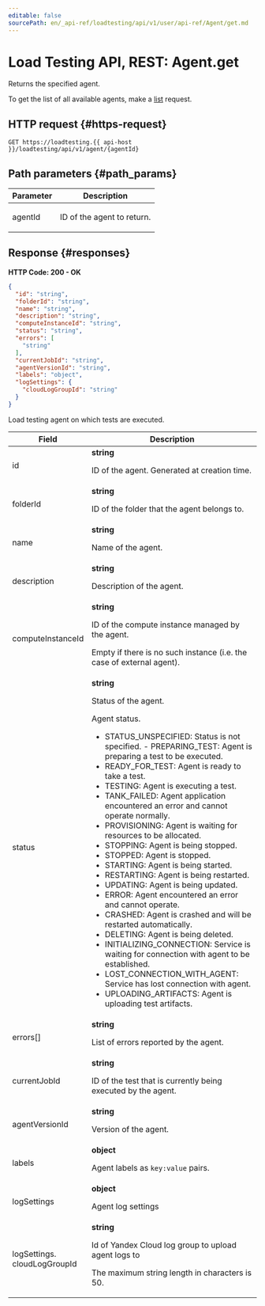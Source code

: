 ```yaml
---
editable: false
sourcePath: en/_api-ref/loadtesting/api/v1/user/api-ref/Agent/get.md
---
```


# Load Testing API, REST: Agent.get
Returns the specified agent.
 
To get the list of all available agents, make a [list](/docs/load-testing/user/api-ref/Agent/list) request.
 
## HTTP request {#https-request}
```
GET https://loadtesting.{{ api-host }}/loadtesting/api/v1/agent/{agentId}
```
 
## Path parameters {#path_params}
 
Parameter | Description
--- | ---
agentId | <p>ID of the agent to return.</p> 
 
## Response {#responses}
**HTTP Code: 200 - OK**

```json 
{
  "id": "string",
  "folderId": "string",
  "name": "string",
  "description": "string",
  "computeInstanceId": "string",
  "status": "string",
  "errors": [
    "string"
  ],
  "currentJobId": "string",
  "agentVersionId": "string",
  "labels": "object",
  "logSettings": {
    "cloudLogGroupId": "string"
  }
}
```
Load testing agent on which tests are executed.
 
Field | Description
--- | ---
id | **string**<br><p>ID of the agent. Generated at creation time.</p> 
folderId | **string**<br><p>ID of the folder that the agent belongs to.</p> 
name | **string**<br><p>Name of the agent.</p> 
description | **string**<br><p>Description of the agent.</p> 
computeInstanceId | **string**<br><p>ID of the compute instance managed by the agent.</p> <p>Empty if there is no such instance (i.e. the case of external agent).</p> 
status | **string**<br><p>Status of the agent.</p> <p>Agent status.</p> <ul> <li>STATUS_UNSPECIFIED: Status is not specified. - PREPARING_TEST: Agent is preparing a test to be executed.</li> <li>READY_FOR_TEST: Agent is ready to take a test.</li> <li>TESTING: Agent is executing a test.</li> <li>TANK_FAILED: Agent application encountered an error and cannot operate normally.</li> <li>PROVISIONING: Agent is waiting for resources to be allocated.</li> <li>STOPPING: Agent is being stopped.</li> <li>STOPPED: Agent is stopped.</li> <li>STARTING: Agent is being started.</li> <li>RESTARTING: Agent is being restarted.</li> <li>UPDATING: Agent is being updated.</li> <li>ERROR: Agent encountered an error and cannot operate.</li> <li>CRASHED: Agent is crashed and will be restarted automatically.</li> <li>DELETING: Agent is being deleted.</li> <li>INITIALIZING_CONNECTION: Service is waiting for connection with agent to be established.</li> <li>LOST_CONNECTION_WITH_AGENT: Service has lost connection with agent.</li> <li>UPLOADING_ARTIFACTS: Agent is uploading test artifacts.</li> </ul> 
errors[] | **string**<br><p>List of errors reported by the agent.</p> 
currentJobId | **string**<br><p>ID of the test that is currently being executed by the agent.</p> 
agentVersionId | **string**<br><p>Version of the agent.</p> 
labels | **object**<br><p>Agent labels as ``key:value`` pairs.</p> 
logSettings | **object**<br><p>Agent log settings</p> 
logSettings.<br>cloudLogGroupId | **string**<br><p>Id of Yandex Cloud log group to upload agent logs to</p> <p>The maximum string length in characters is 50.</p> 